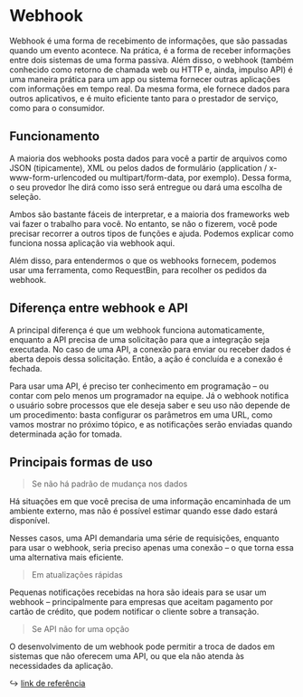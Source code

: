 # Webhook

Webhook é uma forma de recebimento de informações, que são passadas quando um evento acontece. Na prática, é a forma de receber informações entre dois sistemas de uma forma passiva. Além disso, o webhook (também conhecido como retorno de chamada web ou HTTP e, ainda, impulso API) é uma maneira prática para um app ou sistema fornecer outras aplicações com informações em tempo real. Da mesma forma, ele fornece dados para outros aplicativos, e é muito eficiente tanto para o prestador de serviço, como para o consumidor.

## Funcionamento

A maioria dos webhooks posta dados para você a partir de arquivos como JSON (tipicamente), XML ou pelos dados de formulário (application / x-www-form-urlencoded ou multipart/form-data, por exemplo). Dessa forma, o seu provedor lhe dirá como isso será entregue ou dará uma escolha de seleção.

Ambos são bastante fáceis de interpretar, e a maioria dos frameworks web vai fazer o trabalho para você. No entanto, se não o fizerem, você pode precisar recorrer a outros tipos de funções e ajuda. Podemos explicar como funciona nossa aplicação via webhook aqui. 

Além disso, para entendermos o que os webhooks fornecem, podemos usar uma ferramenta, como RequestBin, para recolher os pedidos da webhook.

## Diferença entre webhook e API

A principal diferença é que um webhook funciona automaticamente, enquanto a API precisa de uma solicitação para que a integração seja executada. No caso de uma API, a conexão para enviar ou receber dados é aberta depois dessa solicitação. Então, a ação é concluída e a conexão é fechada.

Para usar uma API, é preciso ter conhecimento em programação – ou contar com pelo menos um programador na equipe. Já o webhook notifica o usuário sobre processos que ele deseja saber e seu uso não depende de um procedimento: basta configurar os parâmetros em uma URL, como vamos mostrar no próximo tópico, e as notificações serão enviadas quando determinada ação for tomada.

## Principais formas de uso

> Se não há padrão de mudança nos dados

Há situações em que você precisa de uma informação encaminhada de um ambiente externo, mas não é possível estimar quando esse dado estará disponível.

Nesses casos, uma API demandaria uma série de requisições, enquanto para usar o webhook, seria preciso apenas uma conexão – o que torna essa uma alternativa mais eficiente.

> Em atualizações rápidas

Pequenas notificações recebidas na hora são ideais para se usar um webhook – principalmente para empresas que aceitam pagamento por cartão de crédito, que podem notificar o cliente sobre a transação.

> Se API não for uma opção

O desenvolvimento de um webhook pode permitir a troca de dados em sistemas que não oferecem uma API, ou que ela não atenda às necessidades da aplicação.

:arrow_right_hook: [link de referência](https://blog.vindi.com.br/o-que-sao-webhooks/)
